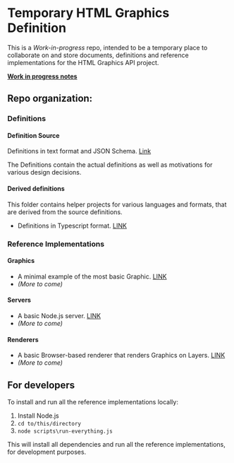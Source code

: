 # Temporary HTML Graphics Definition

This is a _Work-in-progress_ repo, intended to be a temporary place to collaborate on and store documents, definitions and reference implementations
for the HTML Graphics API project.

**[Work in progress notes](WIP-notes.md)**


## Repo organization:

### Definitions
#### Definition Source

Definitions in text format and JSON Schema. [Link](/definition/definition/README.md)

The Definitions contain the actual definitions as well as motivations for various design decisions.

#### Derived definitions
This folder contains helper projects for various languages and formats, that are derived from the source definitions.

* Definitions in Typescript format. [LINK](/definition/derived/typescript/README.md)

### Reference Implementations

#### Graphics
* A minimal example of the most basic Graphic. [LINK](/reference/graphics/minimal/README.md)
* _(More to come)_

#### Servers
* A basic Node.js server. [LINK](/reference/servers/nodejs-basic/README.md)
* _(More to come)_

#### Renderers
* A basic Browser-based renderer that renders Graphics on Layers. [LINK](/reference/renderers/browser-based-layered/README.md)
* _(More to come)_


## For developers

To install and run all the reference implementations locally:

1. Install Node.js
2. `cd to/this/directory`
3. `node scripts\run-everything.js`

This will install all dependencies and run all the reference implementations,
for development purposes.
